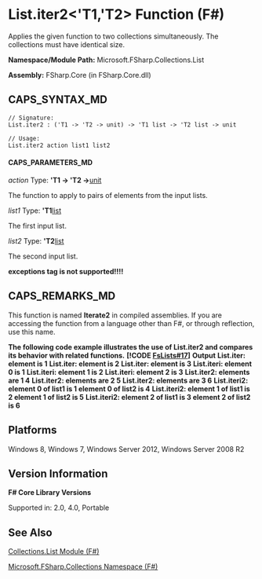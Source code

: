 # List.iter2<'T1,'T2> Function (F#)

Applies the given function to two collections simultaneously. The collections must have identical size.

**Namespace/Module Path:** Microsoft.FSharp.Collections.List

**Assembly:** FSharp.Core (in FSharp.Core.dll)


## CAPS_SYNTAX_MD

```
// Signature:
List.iter2 : ('T1 -> 'T2 -> unit) -> 'T1 list -> 'T2 list -> unit

// Usage:
List.iter2 action list1 list2
```

#### CAPS_PARAMETERS_MD
*action*
Type: **'T1 -&gt; 'T2 -&gt;**[unit](http://msdn.microsoft.com/en-us/library/00b837c2-6c8a-483a-87d3-0479c64037a7)


The function to apply to pairs of elements from the input lists.


*list1*
Type: **'T1**[list](http://msdn.microsoft.com/en-us/library/c627b668-477b-4409-91ed-06d7f1b3e4a7)


The first input list.


*list2*
Type: **'T2**[list](http://msdn.microsoft.com/en-us/library/c627b668-477b-4409-91ed-06d7f1b3e4a7)


The second input list.



**exceptions tag is not supported!!!!**

## CAPS_REMARKS_MD
This function is named **Iterate2** in compiled assemblies. If you are accessing the function from a language other than F#, or through reflection, use this name.

**The following code example illustrates the use of List.iter2 and compares its behavior with related functions.**
**[!CODE [FsLists#17](../CodeSnippet/VS_Snippets_Fsharp/fslists/FSharp/fs/program.fs#17)]**
**Output**
**List.iter: element is 1**
**List.iter: element is 2**
**List.iter: element is 3**
**List.iteri: element 0 is 1**
**List.iteri: element 1 is 2**
**List.iteri: element 2 is 3**
**List.iter2: elements are 1 4**
**List.iter2: elements are 2 5**
**List.iter2: elements are 3 6**
**List.iteri2: element 0 of list1 is 1 element 0 of list2 is 4**
**List.iteri2: element 1 of list1 is 2 element 1 of list2 is 5**
**List.iteri2: element 2 of list1 is 3 element 2 of list2 is 6**
## Platforms
Windows 8, Windows 7, Windows Server 2012, Windows Server 2008 R2


## Version Information
**F# Core Library Versions**

Supported in: 2.0, 4.0, Portable




## See Also
[Collections.List Module &#40;F&#35;&#41;](Collections.List+Module+%28F%23%29.md)

[Microsoft.FSharp.Collections Namespace &#40;F&#35;&#41;](Microsoft.FSharp.Collections+Namespace+%28F%23%29.md)

